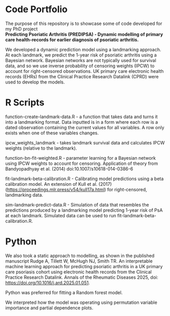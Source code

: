 # Code Portfolio
The purpose of this repository is to showcase some of code developed for my PhD project   
**Predicting Psoriatic Arthritis (PREDIPSA) - Dynamic modelling of primary care health-records for earlier diagnosis of psoriatic arthritis.**  

We developed a dynamic prediction model using a landmarking approach. At each landmark, we predict the 1-year risk of psoriatic arthritis using a Bayesian network. Bayesian networks are not typically used for survival data, and so we use inverse probability of censoring weights (IPCW) to account for right-censored observations. UK primary care electronic health records (EHRs) from the Clinical Practice Research Datalink (CPRD) were used to develop the models.  
  
# R Scripts
function-create-landmark-data.R - a function that takes data and turns it into a landmarking format. Data inputted is in a form where each row is a dated observation containing the current values for all variables. A row only exists when one of these variables changes.  

ipcw_weights_landmark - takes landmark survival data and calculates IPCW weights (relative to the landmark).  

function-bn-fit-weighted.R - parameter learning for a Bayesian network using IPCW weights to account for censoring. Application of theory from Bandyopadhyay et al. (2014) doi:10.1007/s10618-014-0386-6   

fit-landmark-beta-calibration.R - Calibrating model predictions using a beta calibration model. An extension of Kull et al. (2017) (https://proceedings.mlr.press/v54/kull17a.html) for right-censored, landmarking data.  
  
sim-landmark-predict-data.R - Simulation of data that resembles the predictions produced by a landmarking model predicting 1-year risk of PsA at each landmark. Simulated data can be used to run fit-landmark-beta-calibration.R.

# Python
We also took a static approach to modelling, as shown in the published manuscript
Rudge A, Tillett W, McHugh NJ, Smith TR. An interpretable machine learning approach for predicting psoriatic arthritis in a UK primary care psoriasis cohort using electronic health records from the Clinical Practice Research Datalink. Annals of the Rheumatic Diseases 2025, doi: https://doi.org/10.1016/j.ard.2025.01.051.

Python was preferred for fitting a Random forest model. 

We interpreted how the model was operating using permutation variable importance and partial dependence plots.
